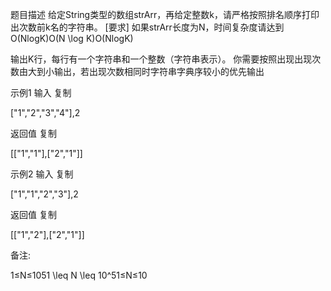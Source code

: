 题目描述
给定String类型的数组strArr，再给定整数k，请严格按照排名顺序打印 出次数前k名的字符串。
[要求]
如果strArr长度为N，时间复杂度请达到O(Nlog⁡K)O(N \log K)O(NlogK)

输出K行，每行有一个字符串和一个整数（字符串表示）。
你需要按照出现出现次数由大到小输出，若出现次数相同时字符串字典序较小的优先输出

示例1
输入
复制

["1","2","3","4"],2

返回值
复制

[["1","1"],["2","1"]]

示例2
输入
复制

["1","1","2","3"],2

返回值
复制

[["1","2"],["2","1"]]

备注:

1≤N≤1051 \leq N \leq 10^51≤N≤10